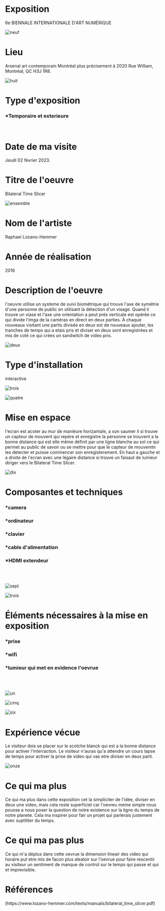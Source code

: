 <h1>Exposition</h1>

6e BIENNALE INTERNATIONALE D'ART NUMÉRIQUE

![neuf](https://github.com/terresteur/H23_V13_inspirations_Tounekti/blob/main/BIAN/medias/numero_neuf.png)

<h1>Lieu</h1>

Arsenal art contemporain Montréal plus précisement à 2020 Rue William, Montréal, QC H3J 1R8. 

![huit](https://github.com/terresteur/H23_V13_inspirations_Tounekti/blob/main/BIAN/medias/numero_huit.png)

<h1>Type d'exposition</h1>

<h3>*Temporaire et exterieure</h3>
</br>

<h1>Date de ma visite</h1>

Jeudi 02 février 2023.

<h1>Titre de l'oeuvre</h1>

Bilateral Time Slicer

![ensemble](https://github.com/terresteur/H23_V13_inspirations_Tounekti/blob/main/BIAN/medias/Bian_ensemblev.png)

<h1>Nom de l'artiste</h1>

Raphael Lozano-Hemmer

<h1>Année de réalisation	</h1>

2016

<h1>Description de l'oeuvre</h1>

l'oeuvre utilise un systeme de suivi biométrique qui trouve l'axe de symétrie d'une personne de public en utilisant la détection d'un visage. Quand il trouve un viase et l'axe une orientation a peut prés verticale est opérée ce qui divide l'imga de la caméras en direct en deux parties. À chaque nouveaux visitant une partis divisée en deux est de nouveaux ajouter, les tranches de temps qui a etais pris et diviser en deux sont enregistrées et mis de coté ce qui crées un sandwitch de video pris. 

![deux](https://github.com/terresteur/H23_V13_inspirations_Tounekti/blob/main/BIAN/medias/numero_deux.png)

<h1>Type d'installation</h1>

interactive

![trois](https://github.com/terresteur/H23_V13_inspirations_Tounekti/blob/main/BIAN/medias/numero_trois.png)

![quatre](https://github.com/terresteur/H23_V13_inspirations_Tounekti/blob/main/BIAN/medias/numero_quatre.png)

<h1>Mise en espace</h1>

l'ecran est acoter au mur de maniéure horizantale, a son saumer il si trouve un capteur de mouvent qui repére et enregistre la personne se trouvent a la bonne distance qui est elle même définit par une ligne blanche au sol ce qui permet au public de savoir ou se mettre pour que le capteur de mouvemtn les detecter et puisse commencer son enregisterement. En haut a gauche et a droite de l'ecran avec une légaire distance si trouve un faisaut de lumieur diriger vers le Bilateral Time Slicer.

![dix](https://github.com/terresteur/H23_V13_inspirations_Tounekti/blob/main/BIAN/medias/numero_dix.png)

<h1>Composantes et techniques</h1>

<h3>*camera</h3>

<h3>*ordinateur</h3>

<h3>*clavier</h3>

<h3>*cable d'alimentation</h3>

<h3>*HDMI extendeur</h3>
</br>
</br>

![sept](https://github.com/terresteur/H23_V13_inspirations_Tounekti/blob/main/BIAN/medias/numero_sept.png)

![trois](https://github.com/terresteur/H23_V13_inspirations_Tounekti/blob/main/BIAN/medias/numero_trois.png)

<h1>Éléments nécessaires à la mise en exposition</h1>

<h3>*prise</h3>

<h3>*wifi</h3>

<h3>*lumieur qui met en evidence l'oevrue</h3>
</br>
</br>

![un](https://github.com/terresteur/H23_V13_inspirations_Tounekti/blob/main/BIAN/medias/numero_un.png)

![cinq](https://github.com/terresteur/H23_V13_inspirations_Tounekti/blob/main/BIAN/medias/numero_cinq.png)

![six](https://github.com/terresteur/H23_V13_inspirations_Tounekti/blob/main/BIAN/medias/numero_six.png)

<h1>Expérience vécue</h1>

Le visiteur dois se placer sur le scotche blanck qui est a la bonne distance pour activer l'interraction. Le visiteur n'auras qu'a attendre un cours lapse de temps pour activer la prise de video qui vas etre diviser en deux parti.

![onze](https://github.com/terresteur/H23_V13_inspirations_Tounekti/blob/main/BIAN/medias/numero_onze.png)

<h1>Ce qui ma plus</h1>

Ce qui ma plus dans cette exposition cet la simpliciter de l'idée, diviser en deux une video, mais cela reste superficiel car l'oevreu meme simple nous pousse a nous poser la question de notre existence sur la ligne du temps de notre planete. Cela ma inspirer pour fair un projet qui parlerais justement avec suptiliter du temps.

<h1>Ce qui ma pas plus</h1>

Ce qui m'a déplus dans cette oevrue la dimension lineair des video qui horaire put etre mis de facon plus aleatoir sur l'oevrue pour faire rescentir au visiteur un sentiment de manque de control sur le temps qui passe et qui et imprevisible.


<h1>Références</h1>
(https://www.lozano-hemmer.com/texts/manuals/bilateral_time_slicer.pdf)


